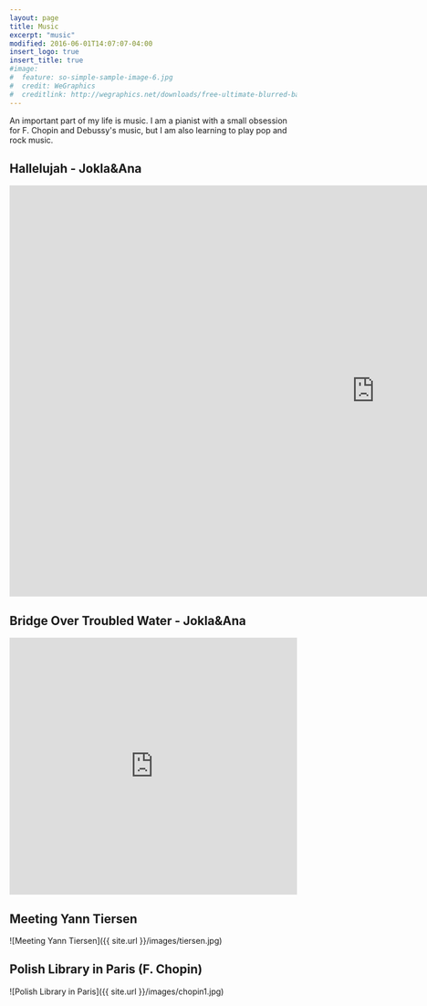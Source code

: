 ```yaml
---
layout: page
title: Music
excerpt: "music"
modified: 2016-06-01T14:07:07-04:00
insert_logo: true
insert_title: true
#image:
#  feature: so-simple-sample-image-6.jpg
#  credit: WeGraphics
#  creditlink: http://wegraphics.net/downloads/free-ultimate-blurred-background-pack/
---
```

An important part of my life is music. I am a pianist with a small obsession for F. Chopin and Debussy's music, but I am also learning to play pop and rock music.

## Hallelujah - Jokla&Ana

<iframe width="1280" height="720" src="https://www.youtube.com/embed/PBw9HMJi928" frameborder="0" allowfullscreen></iframe>  

## Bridge Over Troubled Water - Jokla&Ana

<iframe width="100%" height="450" scrolling="no" frameborder="no" src="https://w.soundcloud.com/player/?url=https%3A//api.soundcloud.com/tracks/278550964&amp;auto_play=false&amp;hide_related=false&amp;show_comments=true&amp;show_user=true&amp;show_reposts=false&amp;visual=true"></iframe>

## Meeting Yann Tiersen

![Meeting Yann Tiersen]({{ site.url }}/images/tiersen.jpg)

## Polish Library in Paris (F. Chopin)

![Polish Library in Paris]({{ site.url }}/images/chopin1.jpg)
